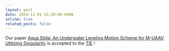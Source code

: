 ```yaml
---
layout: post
date: 2024-11-01 15:59:00-0400
inline: true
related_posts: false
---
```


Our paper [Aqua Slide: An Underwater Leveling Motion Scheme for M-UAAV Utilizing Singularity]() is accepted to the [TIE](https://www.ieee-ies.org/pubs/transactions-on-industrial-electronics) !
